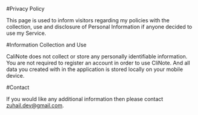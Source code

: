 #Privacy Policy

This page is used to inform visitors regarding my policies with the collection,
use and disclosure of Personal Information if anyone decided to use my Service.

#Information Collection and Use

CaliNote does not collect or store any personally identifiable information.
You are not required to register an account in order to use CliNote.
And all data you created with in the application is stored locally on your mobile device.

#Contact

If you would like any additional information then please contact zuhail.dev@gmail.com.
